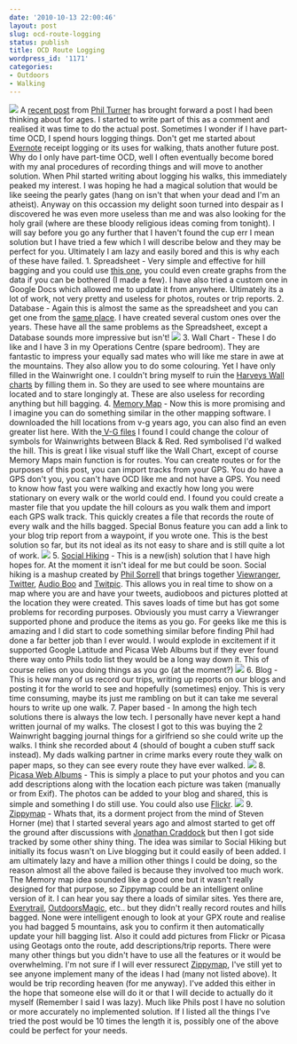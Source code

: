 ```yaml
---
date: '2010-10-13 22:00:46'
layout: post
slug: ocd-route-logging
status: publish
title: OCD Route Logging
wordpress_id: '1171'
categories:
- Outdoors
- Walking
---
```


![](http://www.stevenhorner.com/wp-content/uploads/2010/10/MemoryMap2.jpg) A [recent post](http://lightweightoutdoors.com/?p=1266) from [Phil Turner](http://lightweightoutdoors.com/) has brought forward a post I had been thinking about for ages. I started to write part of this as a comment and realised it was time to do the actual post. Sometimes I wonder if I have part-time OCD, I spend hours logging things. Don't get me started about [Evernote](http://www.evernote.com/) receipt logging or its uses for walking, thats another future post. Why do I only have part-time OCD, well I often eventually become bored with my anal procedures of recording things and will move to another solution. When Phil started writing about logging his walks, this immediately peaked my interest. I was hoping he had a magical solution that would be like seeing the pearly gates (hang on isn't that when your dead and I'm an atheist). Anyway on this occassion my delight soon turned into despair as I discovered he was even more useless than me and was also looking for the holy grail (where are these bloody religious ideas coming from tonight). I will say before you go any further that I haven't found the cup err I mean solution but I have tried a few which I will describe below and they may be perfect for you. Ultimately I am lazy and easily bored and this is why each of these have failed. 1. Spreadsheet - Very simple and effective for hill bagging and you could use [this one](http://www.biber.fsnet.co.uk/downloads.html), you could even create graphs from the data if you can be bothered (I made a few). I have also tried a custom one in Google Docs which allowed me to update it from anywhere. Ultimately its a lot of work, not very pretty and useless for photos, routes or trip reports. 2. Database - Again this is almost the same as the spreadsheet and you can get one from the [same place](http://www.biber.fsnet.co.uk/downloads.html). I have created several custom ones over the years. These have all the same problems as the Spreadsheet, except a Database sounds more impressive but isn't! ![](http://www.stevenhorner.com/wp-content/uploads/2010/10/Wallchart-001.jpg) 3. Wall Chart - These I do like and I have 3 in my Operations Centre (spare bedroom). They are fantastic to impress your equally sad mates who will like me stare in awe at the mountains. They also allow you to do some colouring. Yet I have only filled in the Wainwright one. I couldn't bring myself to ruin the [Harveys Wall charts](http://www.harveymaps.co.uk/acatalog/Mountain_charts_and_long_distance_path_charts.html) by filling them in. So they are used to see where mountains are located and to stare longingly at. These are also useless for recording anything but hill bagging. 4. [Memory Map](http://www.memory-map.co.uk/) - Now this is more promising and I imagine you can do something similar in the other mapping software. I downloaded the hill locations from v-g years ago, you can also find an even greater list here. With the[ V-G files](http://v-g.me.uk/Hill-Lists/Hill-Lists.htm) I found I could change the colour of symbols for Wainwrights between Black & Red. Red symbolised I'd walked the hill. This is great I like visual stuff like the Wall Chart, except of course Memory Maps main function is for routes. You can create routes or for the purposes of this post, you can import tracks from your GPS. You do have a GPS don't you, you can't have OCD like me and not have a GPS. You need to know how fast you were walking and exactly how long you were stationary on every walk or the world could end. I found you could create a master file that you update the hill colours as you walk them and import each GPS walk track. This quickly creates a file that records the route of every walk and the hills bagged. Special Bonus feature you can add a link to your blog trip report from a waypoint, if you wrote one. This is the best solution so far, but its not ideal as its not easy to share and is still quite a lot of work. ![](http://www.stevenhorner.com/wp-content/uploads/2010/10/SocialHikinh.jpg) 5. [Social Hiking](http://www.socialhiking.org.uk) - This is a new(ish) solution that I have high hopes for. At the moment it isn't ideal for me but could be soon. Social hiking is a mashup created by [Phil Sorrell](http://twitter.com/daylightgambler) that brings together [Viewranger](http://www.viewranger.com), [Twitter](http://www.twitter.com/), [Audio Boo](http://www.audioboo.com/) and [Twitpic](http://www.twitpic.com). This allows you in real time to show on a map where you are and have your tweets, audioboos and pictures plotted at the location they were created. This saves loads of time but has got some problems for recording purposes. Obviously you must carry a Viewranger supported phone and produce the items as you go. For geeks like me this is amazing and I did start to code something similar before finding Phil had done a far better job than I ever would. I would explode in excitement if it supported Google Latitude and Picasa Web Albums but if they ever found there way onto Phils todo list they would be a long way down it. This of course relies on you doing things as you go (at the moment?) ![](http://www.stevenhorner.com/wp-content/uploads/2010/10/Blog.jpg) 6. Blog - This is how many of us record our trips, writing up reports on our blogs and posting it for the world to see and hopefully (sometimes) enjoy. This is very time consuming, maybe its just me rambling on but it can take me several hours to write up one walk. 7. Paper based - In among the high tech solutions there is always the low tech. I personally have never kept a hand written journal of my walks. The closest I got to this was buying the 2 Wainwright bagging journal things for a girlfriend so she could write up the walks. I think she recorded about 4 (should of bought a cuben stuff sack instead). My dads walking partner in crime marks every route they walk on paper maps, so they can see every route they have ever walked. ![](http://www.stevenhorner.com/wp-content/uploads/2010/10/Picasa.jpg) 8. [Picasa Web Albums](http://picasaweb.google.com/) - This is simply a place to put your photos and you can add descriptions along with the location each picture was taken (manually or from Exif). The photos can be added to your blog and shared, this is simple and something I do still use. You could also use [Flickr](http://www.flickr.com). ![](http://www.stevenhorner.com/wp-content/uploads/2010/10/Zippymap.jpg) 9. [Zippymap](http://www.zippymap.com) - Whats that, its a dorment project from the mind of Steven Horner (me) that I started several years ago and almost started to get off the ground after discussions with [Jonathan Craddock](http://www.jonathancraddock.com) but then I got side tracked by some other shiny thing. The idea was similar to Social Hiking but initially its focus wasn't on Live blogging but it could easily of been added. I am ultimately lazy and have a million other things I could be doing, so the reason almost all the above failed is because they involved too much work. The Memory map idea sounded like a good one but it wasn't really designed for that purpose, so Zippymap could be an intelligent online version of it. I can hear you say there a loads of similar sites. Yes there are, [Everytrail](http://www.everytrail.com/), [OutdoorsMagic](http://www.outdoorsmagic.com/routes/), etc.. but they didn't really record routes and hills bagged. None were intelligent enough to look at your GPX route and realise you had bagged 5 mountains, ask you to confirm it then automatically update your hill bagging list. Also it could add pictures from Flickr or Picasa using Geotags onto the route, add descriptions/trip reports. There were many other things but you didn't have to use all the features or it would be overwhelming. I'm not sure if I will ever ressurect [Zippymap](http://www.zippymap.com), I've still yet to see anyone implement many of the ideas I had (many not listed above). It would be trip recording heaven (for me anyway). I've added this either in the hope that someone else will do it or that I will decide to actually do it myself (Remember I said I was lazy). Much like Phils post I have no solution or more accurately no implemented solution. If I listed all the things I've tried the post would be 10 times the length it is, possibly one of the above could be perfect for your needs.

